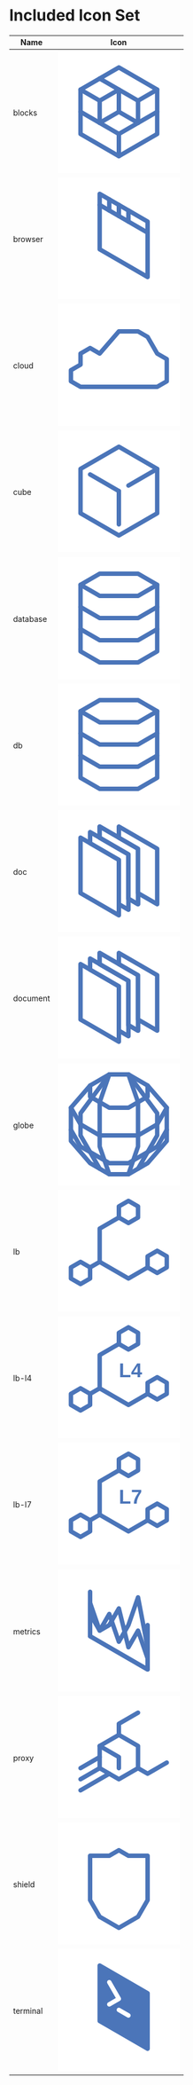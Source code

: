 # Included Icon Set

| Name | Icon |
| ---- | ---- |
| blocks | ![blocks](img/included/blocks.svg) |
| browser | ![browser](img/included/browser.svg) |
| cloud | ![cloud](img/included/cloud.svg) |
| cube | ![cube](img/included/cube.svg) |
| database | ![database](img/included/database.svg) |
| db | ![db](img/included/db.svg) |
| doc | ![doc](img/included/doc.svg) |
| document | ![document](img/included/document.svg) |
| globe | ![globe](img/included/globe.svg) |
| lb | ![lb](img/included/lb.svg) |
| lb-l4 | ![lb-l4](img/included/lb-l4.svg) |
| lb-l7 | ![lb-l7](img/included/lb-l7.svg) |
| metrics | ![metrics](img/included/metrics.svg) |
| proxy | ![proxy](img/included/proxy.svg) |
| shield | ![shield](img/included/shield.svg) |
| terminal | ![terminal](img/included/terminal.svg) |
